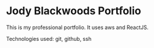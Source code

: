 # Jody Blackwoods Portfolio

This is my professional portfolio. It uses aws and ReactJS.

Technologies used: git, github, ssh

